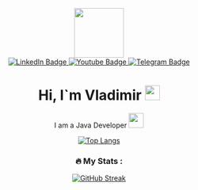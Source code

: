 <div id="header" align="center">
  <img src="https://media.giphy.com/media/VTtANKl0beDFQRLDTh/giphy.gif" width="100"/>
  
<div id="badges">
  <a href="https://www.linkedin.com/in/vladimir-danilov-568613237?lipi=urn%3Ali%3Apage%3Ad_flagship3_profile_view_base_contact_details%3BucYfV0AYQlSI%2FK5MH2nX%2FQ%3D%3D">
    <img src="https://img.shields.io/badge/LinkedIn-blue?style=for-the-badge&logo=linkedin&logoColor=white" alt="LinkedIn Badge"/>
  </a>
   <a href="https://www.youtube.com/playlist?list=LL">
    <img src="https://img.shields.io/badge/YouTube-red?style=for-the-badge&logo=youtube&logoColor=white" alt="Youtube Badge"/>
  </a>
  <a href="https://t.me/JilinskiVV">
    <img src="https://img.shields.io/badge/Telegram-blue?style=for-the-badge&logo=telegram&logoColor=white" alt="Telegram Badge"/>
  </a>
</div>

<img src="https://komarev.com/ghpvc/?username=VladimirJG&style=flat-square&color=blue" alt=""/>
<h1>
 Hi, I`m Vladimir
  <img src="https://media.giphy.com/media/hvRJCLFzcasrR4ia7z/giphy.gif" width="30px"/>
</h1>
I am a Java Developer <img src="https://media.giphy.com/media/WUlplcMpOCEmTGBtBW/giphy.gif" width="30">

[![Top Langs](https://github-readme-stats.vercel.app/api/top-langs/?username=VladimirJG&layout=compact&theme=vision-friendly-dark)](https://github.com/anuraghazra/github-readme-stats)

### :fire: My Stats :
[![GitHub Streak](https://streak-stats.demolab.com?user=VladimirJG&theme=transparent&hide_border=true&mode=weekly&fire=FF2222&dates=2C68F6&currStreakLabel=2C68F6&currStreakNum=2C68F6)](https://git.io/streak-stats)
